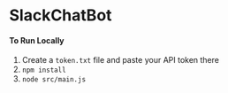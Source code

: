 # SlackChatBot

#### To Run Locally
1. Create a `token.txt` file and paste your API token there
1. `npm install`
1. `node src/main.js`
